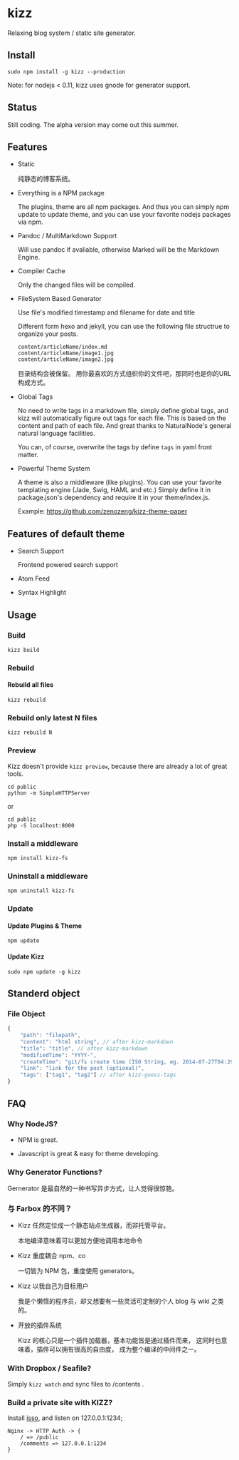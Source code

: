 # kizz

Relaxing blog system / static site generator.

## Install

```
sudo npm install -g kizz --production
```

Note: for nodejs < 0.11, kizz uses gnode for generator support.

## Status

Still coding. The alpha version may come out this summer.

## Features

- Static

    纯静态的博客系统。

- Everything is a NPM package

    The plugins, theme are all npm packages.
    And thus you can simply npm update to update theme,
    and you can use your favorite nodejs packages via npm.

- Pandoc / MultiMarkdown Support

    Will use pandoc if avaliable, otherwise Marked will be the Markdown Engine.
    
- Compiler Cache
    
    Only the changed files will be compiled. 

- FileSystem Based Generator

    Use file's modified timestamp and filename for date and title
    
    Different form hexo and jekyll,
    you can use the following file structrue to organize your posts.

    ```
    content/articleName/index.md
    content/articleName/image1.jpg
    content/articleName/image2.jpg
    ```

    目录结构会被保留。
    用你最喜欢的方式组织你的文件吧，那同时也是你的URL构成方式。

- Global Tags

    No need to write tags in a markdown file,
    simply define global tags,
    and kizz will automatically figure out tags for each file.
    This is based on the content and path of each file.
    And great thanks to NaturalNode's general natural language facilities.

    You can, of course, overwrite the tags by define `tags` in yaml front matter.

- Powerful Theme System

    A theme is also a middleware (like plugins).
    You can use your favorite templating engine (Jade, Swig, HAML and etc.)
    Simply define it in package.json's dependency and require it in your theme/index.js.
    
    Example: https://github.com/zenozeng/kizz-theme-paper

## Features of default theme

- Search Support

    Frontend powered search support

- Atom Feed

- Syntax Highlight

## Usage

### Build

```
kizz build
```

### Rebuild

#### Rebuild all files

```
kizz rebuild
```

### Rebuild only latest N files

```
kizz rebuild N
```

### Preview

Kizz doesn't provide `kizz preview`, 
because there are already a lot of great tools.

```
cd public
python -m SimpleHTTPServer
```

or

```
cd public
php -S localhost:8000
```

### Install a middleware

```
npm install kizz-fs
```

### Uninstall a middleware

```
npm uninstall kizz-fs
```

### Update

#### Update Plugins & Theme

```
npm update
```

#### Update Kizz

```
sudo npm update -g kizz
```

## Standerd object

### File Object

```javascript
{
    "path": "filepath",
    "content": "html string", // after kizz-markdown
    "title": "title", // after kizz-markdown
    "modifiedTime": "YYYY-",
    "createTime": "git/fs create time (ISO String, eg. 2014-07-27T04:29:14.090Z)",
    "link": "link for the post (optional)",
    "tags": ["tag1", "tag2"] // after kizz-guess-tags
}
```

## FAQ

### Why NodeJS?

- NPM is great.

- Javascript is great & easy for theme developing.

### Why Generator Functions?

Gernerator 是最自然的一种书写异步方式，让人觉得很惊艳。

### 与 Farbox 的不同？

- Kizz 任然定位成一个静态站点生成器，而非托管平台。

    本地编译意味着可以更加方便地调用本地命令

- Kizz 重度耦合 npm、co

    一切皆为 NPM 包，重度使用 generators。
    
- Kizz 以我自己为目标用户

    我是个懒惰的程序员，却又想要有一些灵活可定制的个人 blog 与 wiki 之类的。

- 开放的插件系统

    Kizz 的核心只是一个插件加载器，基本功能皆是通过插件而来，
    这同时也意味着，插件可以拥有很高的自由度，
    成为整个编译的中间件之一。

### With Dropbox / Seafile?

Simply `kizz watch` and sync files to /contents .

### Build a private site with KIZZ?

Install [isso](http://posativ.org/isso/), and listen on 127.0.0.1:1234;

```
Nginx -> HTTP Auth -> {
    / => /public
    /comments => 127.0.0.1:1234
}
```
